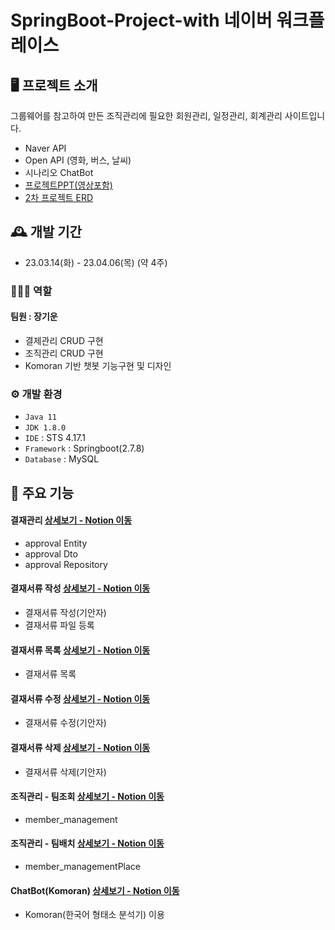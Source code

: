 # SpringBoot-Project-with 네이버 워크플레이스

## 🖥️ 프로젝트 소개
그룹웨어를 참고하여 만든 조직관리에 
필요한 회원관리, 일정관리, 회계관리 사이트입니다.<br>

- Naver API
- Open API (영화, 버스, 날씨)
- 시나리오 ChatBot
- <a href="https://drive.google.com/file/d/1FHsI-rX1OwNvUHFveiYDsOoQJynPFCqZ/view?usp=share_link">프로젝트PPT(영상포함)</a><br>
- <a href="https://drive.google.com/file/d/109rDivj4s2M8NQT8NK4cvoIN1rKUvSya/view?usp=share_link">2차 프로젝트 ERD</a><br>

## 🕰️ 개발 기간
* 23.03.14(화) - 23.04.06(목) (약 4주)

### 🧑‍🤝‍🧑 역할
 #### 팀원 : 장기운 
 - 결제관리 CRUD 구현
 - 조직관리 CRUD 구현
 - Komoran 기반 챗봇 기능구현 및 디자인

### ⚙️ 개발 환경
- `Java 11`
- `JDK 1.8.0`
- `IDE` : STS 4.17.1
- `Framework` : Springboot(2.7.8)
- `Database` : MySQL

## 📌 주요 기능
#### 결재관리 <a href="https://rainbow-emmental-182.notion.site/7132e3d94366461e9e5cf5dedf78cb23">상세보기 - Notion 이동</a>
- approval Entity
- approval Dto
- approval Repository
#### 결재서류 작성 <a href="https://rainbow-emmental-182.notion.site/2a50dba862d9456fb8c9f05435cba3ed">상세보기 - Notion 이동</a>
- 결재서류 작성(기안자)
- 결재서류 파일 등록
#### 결재서류 목록 <a href="https://rainbow-emmental-182.notion.site/03300378d8854f92b5ec35e0e54ae2a4">상세보기 - Notion 이동</a>
- 결재서류 목록
#### 결재서류 수정 <a href="https://rainbow-emmental-182.notion.site/0ebe610e0c254731be4130dc183721ce">상세보기 - Notion 이동</a>
- 결재서류 수정(기안자)
#### 결재서류 삭제 <a href="https://rainbow-emmental-182.notion.site/226ccb9c5c94413096d4166914f869bd">상세보기 - Notion 이동</a>
- 결재서류 삭제(기안자)
#### 조직관리 - 팀조회 <a href="https://rainbow-emmental-182.notion.site/f9b27c042c6d4456902da0f6920b576d">상세보기 - Notion 이동</a>
- member_management
#### 조직관리 - 팀배치 <a href="https://rainbow-emmental-182.notion.site/14c675e0dda7470891c5f55e3df1f4c7">상세보기 - Notion 이동</a>
- member_managementPlace
#### ChatBot(Komoran) <a href="https://rainbow-emmental-182.notion.site/ChatBot-Komoran-0d40c824bdd24655933077f90d56cf8b">상세보기 - Notion 이동</a>
- Komoran(한국어 형태소 분석기) 이용
